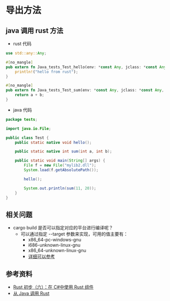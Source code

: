 # 导出方法

## java 调用 rust 方法

- rust 代码

```rust
use std::any::Any;

#[no_mangle]
pub extern fn Java_tests_Test_hello(env: *const Any, jclass: *const Any) {
    println!("hello from rust");
}

#[no_mangle]
pub extern fn Java_tests_Test_sum(env: *const Any, jclass: *const Any, a: i32, b: i32) -> i32 {
    return a + b;
}
```

- java 代码

```java
package tests;

import java.io.File;

public class Test {
    public static native void hello();

    public static native int sum(int a, int b);

    public static void main(String[] args) {
        File f = new File("mylib2.dll");
        System.load(f.getAbsolutePath());

        hello();

        System.out.println(sum(11, 20));
    }
}
```

## 相关问题

- cargo build 是否可以指定对应的平台进行编译呢？
  - 可以通过指定 --target 参数来实现，可用的值主要有：
    - x86_64-pc-windows-gnu
    - i686-unknown-linux-gnu
    - x86_64-unknown-linux-gnu
    - [详细可以参考](https://doc.rust-lang.org/cargo/reference/manifest.html)

## 参考资料

- [Rust 初步（六）：在 C#中使用 Rust 组件](https://www.cnblogs.com/chenxizhang/p/4760674.html)
- [从 Java 调用 Rust](http://www.voidcn.com/article/p-twzqkcyc-bsy.html)
